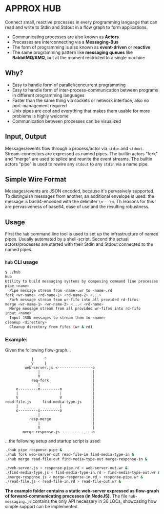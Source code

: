 # APPROX HUB

Connect small, reactive processes in every programming language that can read and write to Stdin and Stdout in a flow graph to form applications.

- Communicating processes are also known as **Actors**
- Processes are interconnecting via a **Messaging-Bus**
- The form of programming is also known as **event-driven** or **reactive**
- The same programming pattern like **messaging queues** like **RabbitMQ/AMQ**, but at the moment restricted to a single machine

## Why?

- Easy to handle form of parallel/concurrent programming
- Easy to handle form of inter-process-communication between programs in different programming languages
- Faster than the same thing via sockets or network interface, also no port-management required
- Unix pipes are cool and everything that makes them usable for more problems is highly welcome 
- Communication between processes can be visualized

## Input, Output

Messages/events flow through a process/actor via `stdin` and `stdout`. Stream-connectors are expressed as named pipes. The builtin actors "fork" and "merge" are used to splice and reunite the event streams. The builtin actors "pipe" is used to rewire any `stdout` to any `stdin` via a name pipe.

## Simple Wire Format

Messages/events are JSON encoded, because it's pervasively supported. To distinguish messages from another, an additional envelope is used: the message is bas64-encoded with the delimiter `\n---\n`. Th reasons for this are pervasiveness of base64, ease of use and the resulting robustness.

## Usage

First the `hub` command line tool is used to set up the infrastructure of named pipes. Usually automated by a shell-script. Second the actual actors/processes are started with their Stdin and Stdout connected to the named pipes.

### `hub` CLI usage

```bash
$ ./hub
hub
Utility to build messaging systems by composing command line processes
pipe <name>
  Pipe message stream from <name>.wr to <name>.rd
fork <wr-name> <rd-name-1> <rd-name-2> <...>
  Fork message stream from wr-fifo into all provided rd-fifos
merge <wr-name-1> <wr-name-2> <...< <rd-name>
  Merge message stream from all provided wr-fifos into rd-fifo
input <name>
  Input JSON messages to stream them to <name>
cleanup <directory>
  Cleanup directory from fifos (wr & rd)
```

### Example:

Given the following flow-graph...

```ascii
            |     ^
            V     |
         web-server.js <----------------o
               |                        |
               V                        |
            req-fork                    |
               |                        |
     o---------o---------o              |
     |                   |              |
     V                   V              |
read-file.js     find-media-type.js     |
     |                   |              |
     o---------o---------o              |
               |                        |
           resp-merge                   |
               |                        |
               V                        |
        merge-response.js --------------o
```

...the following setup and startup script is used:

```bash
./hub pipe response-pipe &
./hub fork web-server-out read-file-in find-media-type-in &
./hub merge read-file-out find-media-type-out merge-response-in &

./web-server.js < response-pipe.rd > web-server-out.wr &
./find-media-type.js < find-media-type-in.rd > find-media-type-out.wr &
./merge-response.js < merge-response-in.rd > response-pipe.wr &
./read-file.js < read-file-in.rd > read-file-out.wr &
```

**The example folder contains a static web-server expressed as flow-graph of forward-communicating processes (in NodeJS).** The file `hub-messaging.js` contains the only API necessary in 36 LOCs, showcasing how simple support can be implemented.